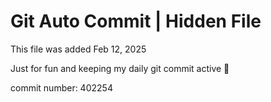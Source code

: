 # Git Auto Commit | Hidden File

This file was added Feb 12, 2025

Just for fun and keeping my daily git commit active 🤪

commit number: 402254
